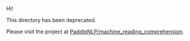 
Hi! 

This directory has been deprecated. 

Please visit the project at [PaddleNLP/machine_reading_comprehension](../../../PaddleNLP/machine_reading_comprehension).

